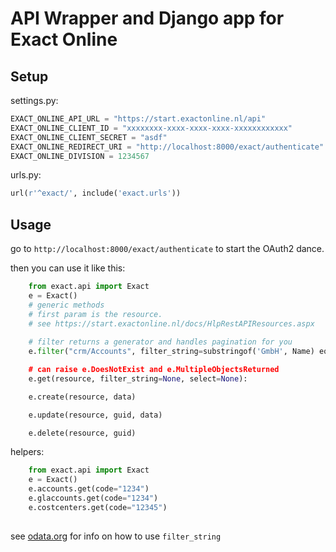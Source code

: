 API Wrapper and Django app for Exact Online
===========================================

Setup
-----

settings.py:
```python
EXACT_ONLINE_API_URL = "https://start.exactonline.nl/api"
EXACT_ONLINE_CLIENT_ID = "xxxxxxxx-xxxx-xxxx-xxxx-xxxxxxxxxxxx"
EXACT_ONLINE_CLIENT_SECRET = "asdf"
EXACT_ONLINE_REDIRECT_URI = "http://localhost:8000/exact/authenticate"
EXACT_ONLINE_DIVISION = 1234567
```

urls.py:
```python
url(r'^exact/', include('exact.urls'))
```


Usage
-----

go to `http://localhost:8000/exact/authenticate` to start the OAuth2 dance.

then you can use it like this:
```python
    from exact.api import Exact
    e = Exact()
    # generic methods
    # first param is the resource.
    # see https://start.exactonline.nl/docs/HlpRestAPIResources.aspx
    
    # filter returns a generator and handles pagination for you
    e.filter("crm/Accounts", filter_string=substringof('GmbH', Name) eq true"):

    # can raise e.DoesNotExist and e.MultipleObjectsReturned
    e.get(resource, filter_string=None, select=None):

    e.create(resource, data)

    e.update(resource, guid, data)

    e.delete(resource, guid)
```

helpers:
```python
    from exact.api import Exact
    e = Exact()
    e.accounts.get(code="1234")
    e.glaccounts.get(code="1234")
    e.costcenters.get(code="12345")
    
```
see [odata.org](http://www.odata.org/documentation/odata-version-2-0/uri-conventions/#FilterSystemQueryOption) for info on how to use `filter_string`